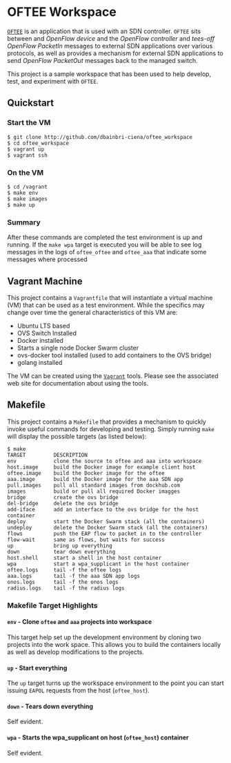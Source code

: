 # OFTEE Workspace
[`OFTEE`](http://github.com/ciena/oftee) is an application that is used with an
SDN controller. `OFTEE` sits between and *OpenFlow device* and the *OpenFlow
controller* and *tees-off* *OpenFlow PacketIn* messages to external SDN
applications over various protocols, as well as provides a mechanism for
external SDN applications to send *OpenFlow PacketOut* messages back to the
managed switch.

This project is a sample workspace that has been used to help develop, test,
and experiment with `OFTEE`.

## Quickstart

### Start the VM
```
$ git clone http://github.com/dbainbri-ciena/oftee_workspace
$ cd oftee_workspace
$ vagrant up
$ vagrant ssh
```

### On the VM
```
$ cd /vagrant
$ make env
$ make images
$ make up
```

### Summary
After these commands are completed the test environment is up and running. If
the `make wpa` target is executed you will be able to see log messages in the
logs of `oftee_oftee` and `oftee_aaa` that indicate some messages where
processed

## Vagrant Machine
This project contains a `Vagrantfile` that will instantiate a virtual
machine (VM) that can be used as a test environment. While the specifics may
change over time the general characteristics of this VM are:
- Ubuntu LTS based
- OVS Switch Installed
- Docker installed
- Starts a single node Docker Swarm cluster
- ovs-docker tool installed (used to add containers to the OVS bridge)
- golang installed

The VM can be created using the [`Vagrant`](https://www.vagrantup.com/) tools.
Please see the associated web site for documentation about using the tools.

## Makefile
This project contains a `Makefile` that provides a mechanism to quickly
invoke useful commands for developing and testing. Simply running `make` will
display the possible targets (as listed below):
```
$ make
TARGET         DESCRIPTION
env            clone the source to oftee and aaa into workspace
host.image     build the Docker image for example client host
oftee.image    build the Docker image for the oftee
aaa.image      build the Docker image for the aaa SDN app
pull.images    pull all standard images from dockhub.com
images         build or pull all required Docker imagges
bridge         create the ovs bridge
del-bridge     delete the ovs bridge
add-iface      add an interface to the ovs bridge for the host container
deploy         start the Docker Swarm stack (all the containers)
undeploy       delete the Docker Swarm stack (all the containers)
flows          push the EAP flow to packet in to the controller
flow-wait      same as flows, but waits for success
up             bring up everything
down           tear down everything
host.shell     start a shell in the host container
wpa            start a wpa_supplicant in the host container
oftee.logs     tail -f the oftee logs
aaa.logs       tail -f the aaa SDN app logs
onos.logs      tail -f the onos logs
radius.logs    tail -f the radius logs
```

### Makefile Target Highlights
#### `env` - Clone `oftee` and `aaa` projects into workspace
This target help set up the development environment by cloning two projects
into the work space. This allows you to build the containers locally as well
as develop modifications to the projects.

#### `up` - Start everything
The `up` target turns up the workspace environment to the point you can start
issuing `EAPOL` requests from the host (`oftee_host`).

#### `down` - Tears down everything
Self evident.

#### `wpa` - Starts the wpa_supplicant on host (`oftee_host`) container
Self evident.
